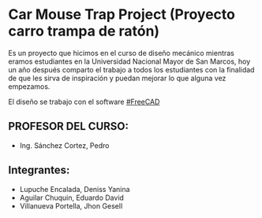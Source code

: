 # Car Mouse Trap Project (Proyecto carro trampa de ratón)
Es un proyecto que hicimos en el curso de diseño mecánico mientras eramos estudiantes en la Universidad Nacional Mayor de San Marcos, hoy un año después comparto el trabajo a todos los estudiantes con la finalidad de que les sirva de inspiración y puedan mejorar lo que alguna vez empezamos.

El diseño se trabajo con el software [#FreeCAD](https://www.freecadweb.org/)

## PROFESOR DEL CURSO:
* Ing. Sánchez Cortez, Pedro

## Integrantes:
* Lupuche Encalada, Deniss Yanina
* Aguilar Chuquin, Eduardo David
* Villanueva Portella, Jhon Gesell
